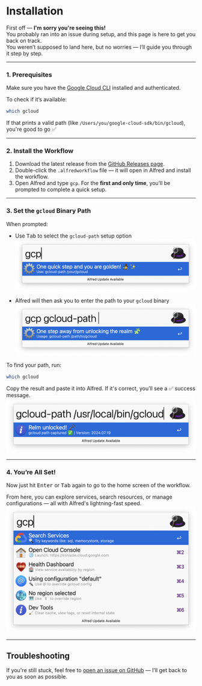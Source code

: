 # Installation

First off — **I'm sorry you're seeing this!**  
You probably ran into an issue during setup, and this page is here to get you back on track.  
You weren’t supposed to land here, but no worries — I’ll guide you through it step by step. 

---

### 1. Prerequisites

Make sure you have the [Google Cloud CLI](https://cloud.google.com/sdk/docs/install) installed and authenticated.

To check if it’s available:

```bash
which gcloud
```

If that prints a valid path (like `/Users/you/google-cloud-sdk/bin/gcloud`), you're good to go ✅

---

### 2. Install the Workflow

1. Download the latest release from the [GitHub Releases page](https://github.com/dineshgowda24/alfred-gcp-workflow/releases).
2. Double-click the `.alfredworkflow` file — it will open in Alfred and install the workflow.
3. Open Alfred and type `gcp`. For the **first and only time**, you’ll be prompted to complete a quick setup.

---

### 3. Set the `gcloud` Binary Path

When prompted:

- Use <kbd>Tab</kbd> to select the `gcloud-path` setup option  
  ![Step 1](assets/install_step1.png)

- Alfred will then ask you to enter the path to your `gcloud` binary  
  ![Step 2](assets/docs/install_step2.png)

To find your path, run:

```bash
which gcloud
```

Copy the result and paste it into Alfred. If it's correct, you’ll see a ✅ success message.  
![Step 3](assets/docs/install_step3.png)

---

### 4. You’re All Set!

Now just hit <kbd>Enter</kbd> or <kbd>Tab</kbd> again to go to the home screen of the workflow.

From here, you can explore services, search resources, or manage configurations — all with Alfred's lightning-fast speed.  
![Step 4](assets/docs/home.png)

---

## Troubleshooting

If you're still stuck, feel free to [open an issue on GitHub](https://github.com/dineshgowda24/alfred-gcp-workflow/issues) — I’ll get back to you as soon as possible.
